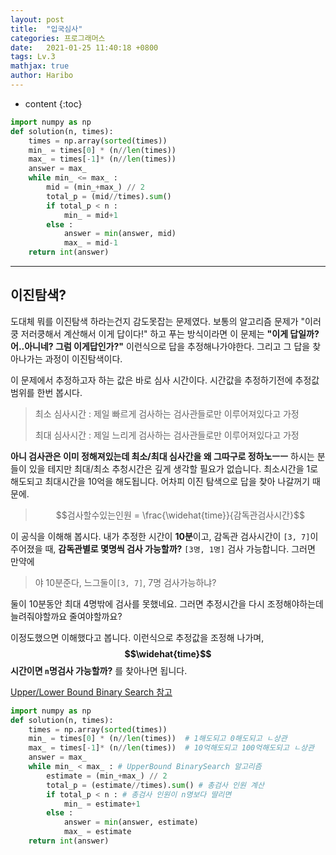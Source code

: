 ```yaml
---
layout: post
title:  "입국심사"
categories: 프로그래머스
date:   2021-01-25 11:40:18 +0800
tags: Lv.3 
mathjax: true
author: Haribo
---
```


* content
{:toc}
```python
import numpy as np
def solution(n, times):
    times = np.array(sorted(times))
    min_ = times[0] * (n//len(times))
    max_ = times[-1]* (n//len(times))
    answer = max_
    while min_ <= max_ :
        mid = (min_+max_) // 2 
        total_p = (mid//times).sum()
        if total_p < n :
            min_ = mid+1
        else :
            answer = min(answer, mid)
            max_ = mid-1
    return int(answer)
```

---









## 이진탐색?

도대체 뭐를 이진탐색 하라는건지 감도못잡는 문제였다. 보통의 알고리즘 문제가 "이러쿵 저러쿵해서 계산해서 이게 답이다!" 하고 푸는 방식이라면 이 문제는 **"이게 답일까? 어..아니네? 그럼 이게답인가?"** 이런식으로 답을 추정해나가야한다. 그리고 그 답을 찾아나가는 과정이 이진탐색이다.  

이 문제에서 추정하고자 하는 값은 바로 심사 시간이다. 시간값을 추정하기전에 추정값 범위를 한번 봅시다.

> 최소 심사시간 : 제일 빠르게 검사하는 검사관들로만 이루어져있다고 가정
>
> 최대 심사시간 :  제일 느리게 검사하는 검사관들로만 이루어져있다고 가정

**아니 검사관은 이미 정해져있는데 최소/최대 심사간을 왜 그따구로 정하노ㅡㅡ** 하시는 분들이 있을 테지만 최대/최소 추청시간은 깊게 생각할 필요가 없습니다. 최소시간을 1로해도되고 최대시간을 10억을 해도됩니다. 어차피 이진 탐색으로 답을 찾아 나갈꺼기 때문에. 

> $$검사할수있는인원 = \frac{\widehat{time}}{감독관검사시간}$$ 

이 공식을 이해해 봅시다. 내가 추정한 시간이 **10분**이고, 감독관 검사시간이 `[3, 7]`이 주어졌을 때, **감독관별로 몇명씩 검사 가능할까?** `[3명, 1명]` 검사 가능합니다. 그러면 만약에

> 야 10분준다, 느그둘이`[3, 7]`,  7명 검사가능하냐?

둘이 10분동안 최대 4명밖에 검사를 못했네요. 그러면 추정시간을 다시 조정해야하는데 늘려줘야할까요 줄여야할까요?

이정도했으면 이해했다고 봅니다. 이런식으로 추정값을 조정해 나가며,  **$$\widehat{time}$$ 시간이면 `n`명검사 가능할까?** 를 찾아나면 됩니다.  

[Upper/Lower Bound Binary Search 참고](https://woongsios.tistory.com/131)

```python
import numpy as np
def solution(n, times):
    times = np.array(sorted(times))
    min_ = times[0] * (n//len(times))  # 1해도되고 0해도되고 ㄴ상관
    max_ = times[-1]* (n//len(times))  # 10억해도되고 100억해도되고 ㄴ상관
    answer = max_
    while min_ < max_ : # UpperBound BinarySearch 알고리즘
        estimate = (min_+max_) // 2 
        total_p = (estimate//times).sum() # 총검사 인원 계산
        if total_p < n : # 총검사 인원이 n명보다 딸리면
            min_ = estimate+1
        else :
            answer = min(answer, estimate)
            max_ = estimate
    return int(answer)
```

